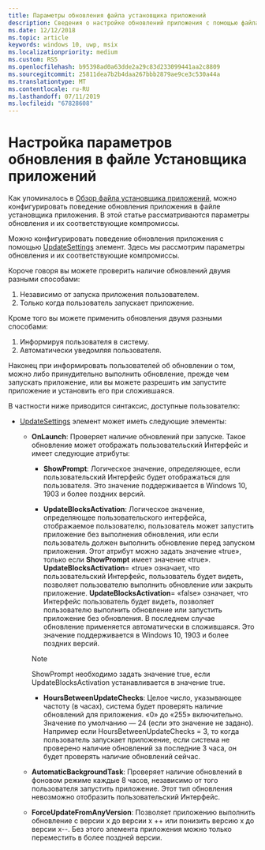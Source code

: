 ```yaml
---
title: Параметры обновления файла установщика приложений
description: Сведения о настройке обновлений приложения с помощью файла установщика приложения.
ms.date: 12/12/2018
ms.topic: article
keywords: windows 10, uwp, msix
ms.localizationpriority: medium
ms.custom: RS5
ms.openlocfilehash: b95398ad0a63dde2a29c83d233099441aa2c8809
ms.sourcegitcommit: 25811dea7b2b4daa267bbb2879ae9ce3c530a44a
ms.translationtype: MT
ms.contentlocale: ru-RU
ms.lasthandoff: 07/11/2019
ms.locfileid: "67828608"
---
```

# <a name="configure-update-settings-in-the-app-installer-file"></a>Настройка параметров обновления в файле Установщика приложений

Как упоминалось в [Обзор файла установщика приложений](app-installer-file-overview.md), можно конфигурировать поведение обновления приложения в файле установщика приложения. В этой статье рассматриваются параметры обновления и их соответствующие компромиссы.

Можно конфигурировать поведение обновления приложения с помощью [UpdateSettings](https://docs.microsoft.com/uwp/schemas/appinstallerschema/element-update-settings) элемент. Здесь мы рассмотрим параметры обновления и их соответствующие компромиссы.

Короче говоря вы можете проверить наличие обновлений двумя разными способами:
1. Независимо от запуска приложения пользователем.
2. Только когда пользователь запускает приложение.

Кроме того вы можете применить обновления двумя разными способами:
1. Информируя пользователя в систему.
2. Автоматически уведомляя пользователя.

Наконец при информировать пользователей об обновлении о том, можно либо принудительно выполнить обновление, прежде чем запускать приложение, или вы можете разрешить им запустите приложение и установить его при сложившаяся.

В частности ниже приводится синтаксис, доступные пользователю:

- [UpdateSettings](https://docs.microsoft.com/uwp/schemas/appinstallerschema/element-update-settings) элемент может иметь следующие элементы:

    - **OnLaunch**: Проверяет наличие обновлений при запуске. Такое обновление может отображать пользовательский Интерфейс и имеет следующие атрибуты:

        - **ShowPrompt**: Логическое значение, определяющее, если пользовательский Интерфейс будет отображаться для пользователя. Это значение поддерживается в Windows 10, 1903 и более поздних версий.

        - **UpdateBlocksActivation**: Логическое значение, определяющее пользовательского интерфейса, отображаемое пользователю, пользователь может запустить приложение без выполнения обновления, или если пользователь должен выполнить обновление перед запуском приложения. Этот атрибут можно задать значение «true», только если **ShowPrompt** имеет значение «true». **UpdateBlocksActivation**= «true» означает, что пользовательский Интерфейс, пользователь будет видеть, позволяет пользователю выполнить обновление или закрыть приложение. **UpdateBlocksActivation**= «false» означает, что Интерфейс пользователь будет видеть, позволяет пользователю выполнить обновление или запустить приложение без обновления. В последнем случае обновление применяется автоматически в сложившаяся. Это значение поддерживается в Windows 10, 1903 и более поздних версий.

        > [!NOTE]
        > ShowPrompt необходимо задать значение true, если UpdateBlocksActivation устанавливается в значение true.

        - **HoursBetweenUpdateChecks**: Целое число, указывающее частоту (в часах), система будет проверять наличие обновлений для приложения. «0» до «255» включительно. Значение по умолчанию — 24 (если это значение не задано). Например если HoursBetweenUpdateChecks = 3, то когда пользователь запускает приложение, если система не проверено наличие обновлений за последние 3 часа, он будет проверять наличие обновлений сейчас.  

    - **AutomaticBackgroundTask**: Проверяет наличие обновлений в фоновом режиме каждые 8 часов, независимо от того пользователя запустить приложение. Этот тип обновления невозможно отобразить пользовательский Интерфейс.

    - **ForceUpdateFromAnyVersion**: Позволяет приложению выполнить обновление с версии x до версии x ++ или понизить версию x до версии x--. Без этого элемента приложения можно только переместить в более поздней версии.
